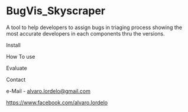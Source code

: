 BugVis_Skyscraper
=================

A tool to help developers to assign bugs in triaging process showing the most accurate developers in each components thru the versions.

Install

How To use

Evaluate

Contact

e-Mail - alvaro.lordelo@gmail.com

https://www.facebook.com/alvaro.lordelo

